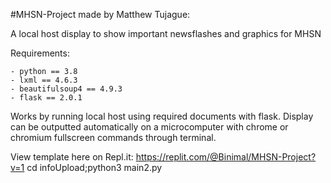 #MHSN-Project
made by Matthew Tujague:

A local host display to show important newsflashes and graphics for MHSN

Requirements: 
```
- python == 3.8
- lxml == 4.6.3
- beautifulsoup4 == 4.9.3
- flask == 2.0.1
```

Works by running local host using required documents with flask. Display can be outputted automatically on a microcomputer with chrome or chromium fullscreen commands through terminal.

View template here on Repl.it: https://replit.com/@Binimal/MHSN-Project?v=1
cd infoUpload;python3 main2.py